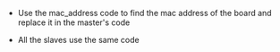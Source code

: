 - Use the mac_address code to find the mac address of the board and replace it in the master's code

- All the slaves use the same code